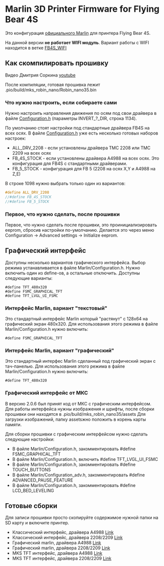 # Marlin 3D Printer Firmware for Flying Bear 4S

Это конфигурация [официального Marlin](https://github.com/MarlinFirmware/Marlin) для принтера Flying Bear 4S.

 На данной версии **не работает WIFI модуль**. Вариант работы с WIFI находится в ветке [FB4S_WIFI](https://github.com/Sergey1560/Marlin_FB4S/tree/FB4S_WIFI)

## Как скомпилировать прошивку

Видео Дмитрия Соркина [youtube](https://www.youtube.com/watch?v=HirIZk0rWOQ)

После компиляции, готовая прошивка лежит .pio/build/mks_robin_nano/Robin_nano35.bin

### Что нужно настроить, если собираете сами

Нужно настроить направления движения по осям под свои драйвера в файле [Configuration.h](./Marlin/Configuration.h) (параметры INVERT_?_DIR, строка 1134).

По умолчанию стоят настройки под стандартные драйвера FB4S на всех осях. В файле [Configuration.h](./Marlin/Configuration.h) уже есть несколько готовых наборов настроек:

* ALL_DRV_2208 - если установлены драйвера TMC 2208 или TMC 2209 на всех осях
* FB_4S_STOCK - если установлены драйвера A4988 на всех осях. Это конфигурация для FB4S с стандартными драйверами.
* FB_5_STOCK - конфигурация для FB 5 (2208 на осях X,Y и A4988 на Z,E)

В строке 1098 нужно выбрать только один из вариантов:

```C
#define ALL_DRV_2208
//#define FB_4S_STOCK
//#define FB_5_STOCK
```

### Первое, что нужно сделать, после прошивки

Первое, что нужно сделать после прошивки, это проинициализировать eeprom, сбросив настройки по-умолчанию. Делается это через меню Configuration -> Advanced settings -> Initialize eeprom.

## Графический интерфейс

Доступны несколько вариантов графического интерфейса. Выбор режима устанавливается в файле Marlin/Configuration.h. Нужно включить один из define-ов, а остальные отключить. Доступны следующие варианты:

```
#define TFT_480x320
#define FSMC_GRAPHICAL_TFT
#define TFT_LVGL_UI_FSMC
```

### Интерфейс Marlin, вариант "текстовый"

Это стандартный интерфейс Marlin который "растянут" с 128х64 на графический экран 480х320. Для использования этого режима в файле Marlin/Configuration.h нужно включить:

```
#define FSMC_GRAPHICAL_TFT
```

### Интерфейс Marlin, вариант "графический"

Это стандартный интерфес Marlin сделанный под графический экран с тач-панелью. Для использования этого режима в файле Marlin/Configuration.h нужно включить:

```
#define TFT_480x320
```

### Графический интерфейс от МКС

В версию 2.0.6 был принят код от МКС с графическим интерфейсом. Для работы интерфейса нужны изображения и шрифты, после сборки прошивки они находятся в .pio/build/mks_robin_nano35/assets Для загрузки изображений, папку assetsжно положить в корень карты памяти.

Для сборки прошивки с графическим интерфейсом нужно сделать следующие настройки:

* В файле Marlin/Configuration.h, закомментировать #define FSMC_GRAPHICAL_TFT
* В файле Marlin/Configuration.h, включить #define TFT_LVGL_UI_FSMC
* В файле Marlin/Configuration.h, закомментировать #define TOUCH_BUTTONS
* В файле Marlin/Configuration_adv.h, закомментировать #define ADVANCED_PAUSE_FEATURE
* В файле Marlin/Configuration.h, закомментировать #define LCD_BED_LEVELING

## Готовые сборки

Для записи прошивки просто скопируйте содержимое нужной папки на SD карту и включите принтер.

* Классический интерфейс, драйвера A4988 [Link](./firmware/classic/a4988)
* Классический интерфейс, драйвера 2208/2209 [Link](./firmware/classic/2208)
* Графический marlin, драйвера A4988 [Link](./firmware/classic/a4988)
* Графический marlin, драйвера 2208/2209 [Link](./firmware/classic/a4988)
* MKS TFT интерфейс, драйвера A4988 [Link](./firmware/mks_tft/2208)
* MKS TFT интерфейс, драйвера 2208/2209 [Link](./firmware/mks_tft/2208)
